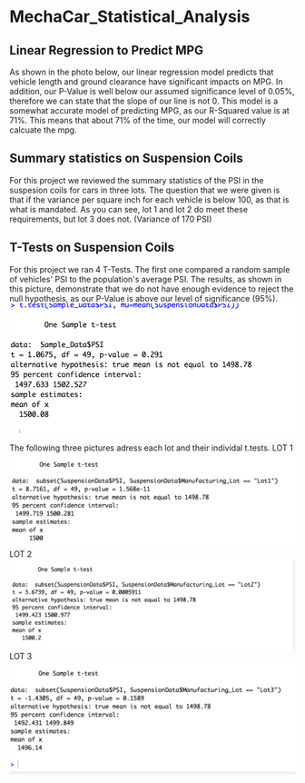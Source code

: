# MechaCar_Statistical_Analysis
## Linear Regression to Predict MPG
As shown in the photo below, our linear regression model predicts that vehicle length and ground clearance have significant impacts on MPG. In addition, our P-Value is well below our assumed significance level of 0.05%, therefore we can state that the slope of our line is not 0. This model is a somewhat accurate model of predicting MPG, as our R-Squared value is at 71%. This means that about 71% of the time, our model will correctly calcuate the mpg.
## Summary statistics on Suspension Coils
For this project we reviewed the summary statistics of the PSI in the suspesion coils for cars in three lots. The question that we were given is that if the variance per square inch for each vehicle is below 100, as that is what is mandated. As you can see, lot 1 and lot 2 do meet these requirements, but lot 3 does not. (Variance of 170 PSI)
## T-Tests on Suspension Coils
For this project we ran 4 T-Tests. The first one compared a random sample of vehicles' PSI to the population's average PSI. The results, as shown in this picture, demonstrate that we do not have enough evidence to reject the null hypothesis, as our P-Value is above our level of significance (95%).
![Picture](Picture.png)

The following three pictures adress each lot and their individal t.tests.
LOT 1
![Lot1](Lot1.png)
LOT 2
![Lot2](Lot2.png)
LOT 3
![Lot3](Lot3.png)

